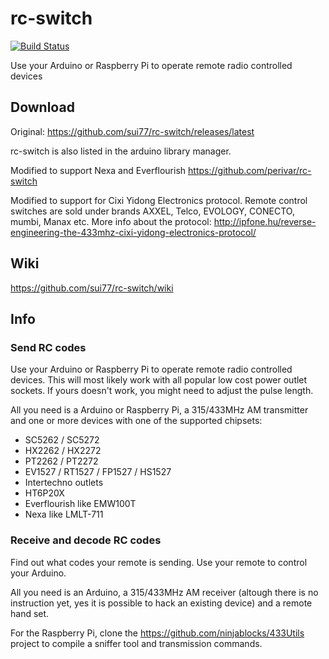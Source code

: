 # rc-switch
[![Build Status](https://travis-ci.org/Attila-FIN/rc-switch.svg?branch=master)](https://travis-ci.org/Attila-FIN/rc-switch)


Use your Arduino or Raspberry Pi to operate remote radio controlled devices

## Download
Original:
https://github.com/sui77/rc-switch/releases/latest

rc-switch is also listed in the arduino library manager.

Modified to support Nexa and Everflourish
https://github.com/perivar/rc-switch

Modified to support for Cixi Yidong Electronics protocol.
Remote control switches are sold under brands AXXEL, Telco, EVOLOGY, CONECTO, mumbi, Manax etc.
More info about the protocol:
http://ipfone.hu/reverse-engineering-the-433mhz-cixi-yidong-electronics-protocol/

## Wiki
https://github.com/sui77/rc-switch/wiki

## Info
### Send RC codes

Use your Arduino or Raspberry Pi to operate remote radio controlled devices.
This will most likely work with all popular low cost power outlet sockets. If
yours doesn't work, you might need to adjust the pulse length.

All you need is a Arduino or Raspberry Pi, a 315/433MHz AM transmitter and one
or more devices with one of the supported chipsets:

 - SC5262 / SC5272
 - HX2262 / HX2272
 - PT2262 / PT2272
 - EV1527 / RT1527 / FP1527 / HS1527 
 - Intertechno outlets
 - HT6P20X
 - Everflourish like EMW100T
 - Nexa like LMLT-711

### Receive and decode RC codes

Find out what codes your remote is sending. Use your remote to control your
Arduino.

All you need is an Arduino, a 315/433MHz AM receiver (altough there is no
instruction yet, yes it is possible to hack an existing device) and a remote
hand set.

For the Raspberry Pi, clone the https://github.com/ninjablocks/433Utils project to
compile a sniffer tool and transmission commands.
